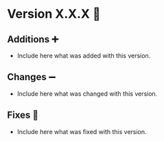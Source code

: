 # Version X.X.X 🎉

## Additions ➕

- Include here what was added with this version.

## Changes ➖

- Include here what was changed with this version.

## Fixes 🐛

- Include here what was fixed with this version.
